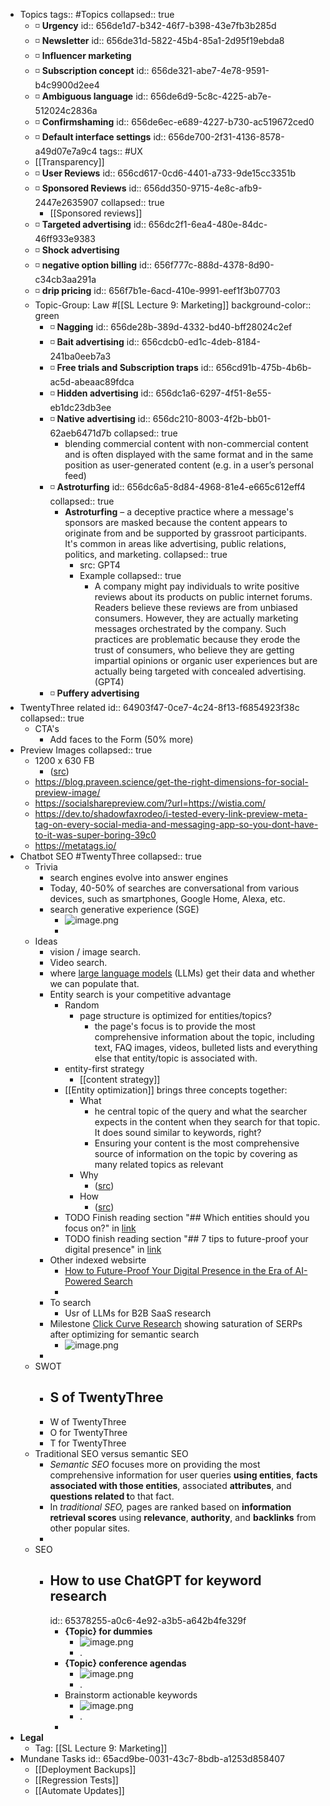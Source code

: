 - Topics
  tags:: #Topics
  collapsed:: true
	- ◽ **Urgency**
	  id:: 656de1d7-b342-46f7-b398-43e7fb3b285d
	- ◽ **Newsletter**
	  id:: 656de31d-5822-45b4-85a1-2d95f19ebda8
	- ◽ **Influencer marketing**
	- ◽ **Subscription concept**
	  id:: 656de321-abe7-4e78-9591-b4c9900d2ee4
	- ◽ **Ambiguous language**
	  id:: 656de6d9-5c8c-4225-ab7e-512024c2836a
	- ◽ **Confirmshaming**
	  id:: 656de6ec-e689-4227-b730-ac519672ced0
	- ◽ **Default interface settings**
	  id:: 656de700-2f31-4136-8578-a49d07e7a9c4
	  tags:: #UX
	- [[Transparency]]
	- ◽ **User Reviews**
	  id:: 656cd617-0cd6-4401-a733-9de15cc3351b
	- ◽ **Sponsored Reviews**
	  id:: 656dd350-9715-4e8c-afb9-2447e2635907
	  collapsed:: true
		- [[Sponsored reviews]]
	- ◽ **Targeted advertising**
	  id:: 656dc2f1-6ea4-480e-84dc-46ff933e9383
	- ◽ **Shock advertising**
	- ◽ **negative option billing**
	  id:: 656f777c-888d-4378-8d90-c34cb3aa291a
	- ◽ **drip pricing**
	  id:: 656f7b1e-6acd-410e-9991-eef1f3b07703
	- Topic-Group: Law #[[SL Lecture 9: Marketing]]
	  background-color:: green
		- ◽ **Nagging**
		  id:: 656de28b-389d-4332-bd40-bff28024c2ef
		- ◽ **Bait advertising**
		  id:: 656cdcb0-ed1c-4deb-8184-241ba0eeb7a3
		- ◽ **Free trials and Subscription traps**
		  id:: 656cd91b-475b-4b6b-ac5d-abeaac89fdca
		- ◽ **Hidden advertising**
		  id:: 656dc1a6-6297-4f51-8e55-eb1dc23db3ee
		- ◽ **Native advertising**
		  id:: 656dc210-8003-4f2b-bb01-62aeb6471d7b
		  collapsed:: true
			- blending commercial content with non-commercial content and is often displayed with the same format and in the same position as user-generated content (e.g. in a user’s personal feed)
		- ◽ **Astroturfing**
		  id:: 656dc6a5-8d84-4968-81e4-e665c612eff4
		  collapsed:: true
			- **Astroturfing** – a deceptive practice where a message's sponsors are masked because the content appears to originate from and be supported by grassroot participants. It's common in areas like advertising, public relations, politics, and marketing.
			  collapsed:: true
				- src: GPT4
				- Example
				  collapsed:: true
					- A company might pay individuals to write positive reviews about its products on public internet forums. Readers believe these reviews are from unbiased consumers. However, they are actually marketing messages orchestrated by the company. Such practices are problematic because they erode the trust of consumers, who believe they are getting impartial opinions or organic user experiences but are actually being targeted with concealed advertising. (GPT4)
		- ◽ **Puffery advertising**
- TwentyThree related
  id:: 64903f47-0ce7-4c24-8f13-f6854923f38c
  collapsed:: true
	- CTA's
		- Add faces to the Form (50% more)
- Preview Images
  collapsed:: true
	- 1200 x 630 FB
		- ([src](https://louisem.com/3838/facebook-link-thumbnail-image-sizes))
	- https://blog.praveen.science/get-the-right-dimensions-for-social-preview-image/
	- https://socialsharepreview.com/?url=https://wistia.com/
	- https://dev.to/shadowfaxrodeo/i-tested-every-link-preview-meta-tag-on-every-social-media-and-messaging-app-so-you-dont-have-to-it-was-super-boring-39c0
	- https://metatags.io/
- Chatbot SEO #TwentyThree
  collapsed:: true
	- Trivia
		- search engines evolve into answer engines
		- Today, 40-50% of searches are conversational from various devices, such as smartphones, Google Home, Alexa, etc.
		- search generative experience (SGE)
			- ![image.png](../assets/image_1698134861874_0.png)
			-
	- Ideas
		- vision / image search.
		- Video search.
		- where [large language models](https://searchengineland.com/seo-guide-large-language-models-413227) (LLMs) get their data and whether we can populate that.
		- Entity search is your competitive advantage
			- Random
				- page structure is optimized for entities/topics?
					- the page's focus is to provide the most comprehensive information about the topic, including text, FAQ images, videos, bulleted lists and everything else that entity/topic is associated with.
			- entity-first strategy
				- [[content strategy]]
			- [[Entity optimization]] brings three concepts together:
				- What
					- he central topic of the query and what the searcher expects in the content when they search for that topic. It does sound similar to keywords, right?
					- Ensuring your content is the most comprehensive source of information on the topic by covering as many related topics as relevant
				- Why
					- ([src](https://searchengineland.com/entity-search-is-your-competitive-advantage-385705))
				- How
					- ([src](https://searchengineland.com/entity-search-is-your-competitive-advantage-385705))
			- TODO Finish reading section "## Which entities should you focus on?" in [link](https://searchengineland.com/entity-search-is-your-competitive-advantage-385705)
			- TODO finish reading section "## 7 tips to future-proof your digital presence" in [link](https://searchengineland.com/how-to-future-proof-your-digital-presence-in-the-era-of-ai-powered-search-428437)
		- Other indexed websirte
			- [How to Future-Proof Your Digital Presence in the Era of AI-Powered Search](https://medium.com/@taskerweb/how-to-future-proof-your-digital-presence-in-the-era-of-ai-powered-search-8e62cb81e044)
			-
		- To search
			- Usr of LLMs for B2B SaaS research
		- Milestone [Click Curve Research](https://go.milestoneinternet.com/Organic_Click_Curve) showing saturation of SERPs after optimizing for semantic search
			- ![image.png](../assets/image_1698136508636_0.png)
		-
	- SWOT
		- S of TwentyThree
			-
		- W of TwentyThree
		- O for TwentyThree
		- T for TwentyThree
	- Traditional SEO versus semantic SEO
		- *Semantic SEO* focuses more on providing the most comprehensive information for user queries **using entities**, **facts associated with those entities**, associated **attributes**, and **questions related t**o that fact.
		- In *traditional SEO,* pages are ranked based on **information retrieval scores** using **relevance**, **authority**, and **backlinks** from other popular sites.
		-
	- SEO
		- ## How to use ChatGPT for keyword research
		  id:: 65378255-a0c6-4e92-a3b5-a642b4fe329f
			- **{Topic} for dummies**
				- ![image.png](../assets/image_1698136677578_0.png)
				- .
			- **{Topic} conference agendas**
				- ![image.png](../assets/image_1698136695995_0.png)
				- .
			- Brainstorm actionable keywords
				- ![image.png](../assets/image_1698136756328_0.png)
				- .
			-
- **Legal**
	- Tag: [[SL Lecture 9: Marketing]]
- Mundane Tasks
  id:: 65acd9be-0031-43c7-8bdb-a1253d858407
	- [[Deployment Backups]]
	- [[Regression Tests]]
	- [[Automate Updates]]
